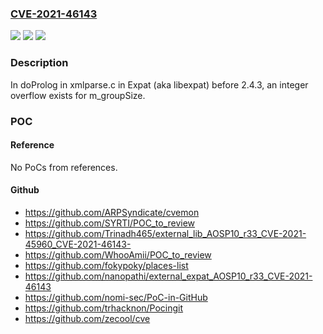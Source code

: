 ### [CVE-2021-46143](https://cve.mitre.org/cgi-bin/cvename.cgi?name=CVE-2021-46143)
![](https://img.shields.io/static/v1?label=Product&message=n%2Fa&color=blue)
![](https://img.shields.io/static/v1?label=Version&message=n%2Fa&color=blue)
![](https://img.shields.io/static/v1?label=Vulnerability&message=n%2Fa&color=brighgreen)

### Description

In doProlog in xmlparse.c in Expat (aka libexpat) before 2.4.3, an integer overflow exists for m_groupSize.

### POC

#### Reference
No PoCs from references.

#### Github
- https://github.com/ARPSyndicate/cvemon
- https://github.com/SYRTI/POC_to_review
- https://github.com/Trinadh465/external_lib_AOSP10_r33_CVE-2021-45960_CVE-2021-46143-
- https://github.com/WhooAmii/POC_to_review
- https://github.com/fokypoky/places-list
- https://github.com/nanopathi/external_expat_AOSP10_r33_CVE-2021-46143
- https://github.com/nomi-sec/PoC-in-GitHub
- https://github.com/trhacknon/Pocingit
- https://github.com/zecool/cve

